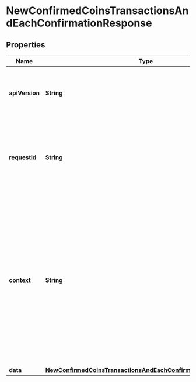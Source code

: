 

# NewConfirmedCoinsTransactionsAndEachConfirmationResponse


## Properties

Name | Type | Description | Notes
------------ | ------------- | ------------- | -------------
**apiVersion** | **String** | Specifies the version of the API that incorporates this endpoint. | 
**requestId** | **String** | Defines the ID of the request. The &#x60;requestId&#x60; is generated by Crypto APIs and it&#39;s unique for every request. | 
**context** | **String** | In batch situations the user can use the context to correlate responses with requests. This property is present regardless of whether the response was successful or returned as an error. &#x60;context&#x60; is specified by the user. |  [optional]
**data** | [**NewConfirmedCoinsTransactionsAndEachConfirmationResponseData**](NewConfirmedCoinsTransactionsAndEachConfirmationResponseData.md) |  | 



